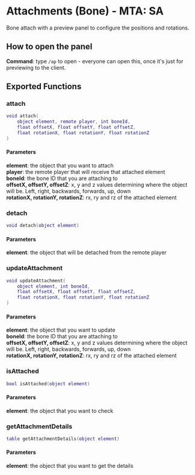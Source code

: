 # Attachments (Bone) - MTA: SA
Bone attach with a preview panel to configure the positions and rotations.

## How to open the panel
**Command**: type ``/ap`` to open - everyone can open this, once it's just for previewing to the client.

## Exported Functions
### attach
```lua
void attach(
    object element, remote player, int boneId,
    float offsetX, float offsetY, float offsetZ,
    float rotationX, float rotationY, float rotationZ
)
```
#### Parameters
**element**: the object that you want to attach  
**player**: the remote player that will receive that attached element  
**boneId**: the bone ID that you are attaching to  
**offsetX, offsetY, offsetZ**: x, y and z values determining where the object will be. Left, right, backwards, forwards, up, down  
**rotationX, rotationY, rotationZ**: rx, ry and rz of the attached element

### detach
```lua
void detach(object element)
```
#### Parameters
**element**: the object that will be detached from the remote player

### updateAttachment
```lua
void updateAttachment(
    object element, int boneId,
    float offsetX, float offsetY, float offsetZ,
    float rotationX, float rotationY, float rotationZ
)
```
#### Parameters
**element**: the object that you want to update  
**boneId**: the bone ID that you are attaching to  
**offsetX, offsetY, offsetZ**: x, y and z values determining where the object will be. Left, right, backwards, forwards, up, down  
**rotationX, rotationY, rotationZ**: rx, ry and rz of the attached element

### isAttached
```lua
bool isAttached(object element)
```
#### Parameters
**element**: the object that you want to check  

### getAttachmentDetails
```lua
table getAttachmentDetails(object element)
```
#### Parameters
**element**: the object that you want to get the details
